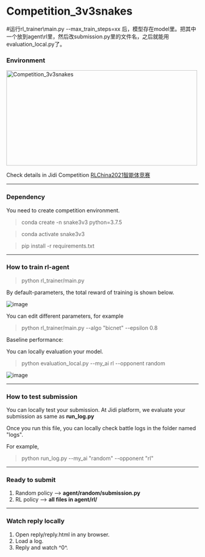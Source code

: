 # Competition_3v3snakes

#运行rl_trainer\main.py --max_train_steps=xx 后，模型存在model里。把其中一个放到agent\rl里，然后改submission.py里的文件名，之后就能用evaluation_local.py了。

### Environment

<!-- ![image](https://github.com/jidiai/Competition_3v3snakes/blob/master/assets/snakesdemo.gif) -->
<img src="https://github.com/jidiai/Competition_3v3snakes/blob/master/assets/snakesdemo.gif" alt="Competition_3v3snakes" width="500" height="250" align="middle" />

Check details in Jidi Competition [RLChina2021智能体竞赛](http://www.jidiai.cn/compete_detail?compete=6)

---
### Dependency
You need to create competition environment.
>conda create -n snake3v3 python=3.7.5

>conda activate snake3v3

>pip install -r requirements.txt

---
### How to train rl-agent

>python rl_trainer/main.py

By default-parameters, the total reward of training is shown below.

![image](https://github.com/jidiai/Competition_3v3snakes/blob/master/assets/training.png)


You can edit different parameters, for example

>python rl_trainer/main.py --algo "bicnet" --epsilon 0.8

Baseline performance:

You can locally evaluation your model.

>python evaluation_local.py --my_ai rl --opponent random

![image](https://github.com/jidiai/Competition_3v3snakes/blob/master/assets/baseline.png)


---
### How to test submission 
You can locally test your submission. At Jidi platform, we evaluate your submission as same as **run_log.py**

Once you run this file, you can locally check battle logs in the folder named "logs".

For example, 
>python run_log.py --my_ai "random" --opponent "rl"

---
### Ready to submit 

1. Random policy --> **agent/random/submission.py**
2. RL policy --> **all files in agent/rl/**

---
### Watch reply locally

1. Open reply/reply.html in any browser.
2. Load a log.
3. Reply and watch ^0^.



[comment]: <> (## Content)

[comment]: <> (```)

[comment]: <> (|-- Competition_3v3snakes           // https://github.com/jidiai/Competition_3v3snakes.git)

[comment]: <> (    |-- env		                    // game environments)

[comment]: <> (    |	|-- obs_interfaces		    // Super Class)

[comment]: <> (	|	|	|-- observation.py		// support Grid interface)

[comment]: <> (	|	|-- simulators		        // Super Class)

[comment]: <> (	|	|	|-- game.py)

[comment]: <> (	|	|	|-- gridgame.py         )

[comment]: <> (	|	|-- config.ini		        // env config)

[comment]: <> (	|	|-- chooseenv.py )

[comment]: <> (	|	|-- snakes.py)

[comment]: <> (	|-- examples)

[comment]: <> (	|   |-- random                  // random policy)

[comment]: <> (	|   |   |-- submission.py       // you can submit this file to the platform without any modification)

[comment]: <> (	|   |-- myagent                 // customize policy)

[comment]: <> (	|   |   |-- dqn.py              )

[comment]: <> (	|   |   |-- submission.py       // main file，which should contain function named `my_controller`)

[comment]: <> (	|-- utils                       )

[comment]: <> (	|-- run_log.py		            // run an episode and generate .json log)

[comment]: <> (	|-- replay	                    // replay local util. Click replay.html and upload the json generated by run_log.py to replay )

[comment]: <> (```)







